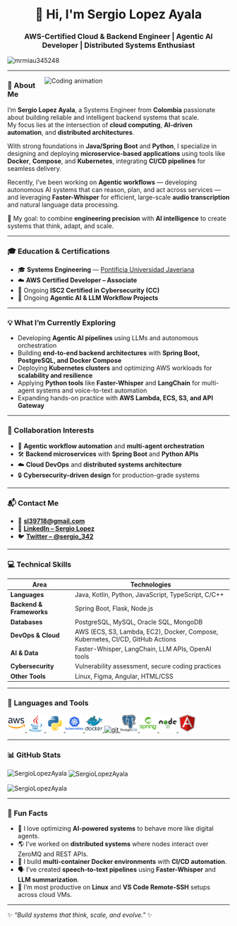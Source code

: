 <h1 align="center">👋 Hi, I'm Sergio Lopez Ayala</h1>
<h3 align="center">AWS-Certified Cloud & Backend Engineer | Agentic AI Developer | Distributed Systems Enthusiast</h3>
<p align="left"> 
  <img src="https://komarev.com/ghpvc/?username=mrmiau345248&label=Profile%20views&color=0e75b6&style=flat" alt="mrmiau345248" /> 
</p>

---
<img align="right" alt="Coding animation" width="420" src="https://media1.giphy.com/media/qgQUggAC3Pfv687qPC/giphy.gif" />


### 🚀 About Me

I’m **Sergio Lopez Ayala**, a Systems Engineer from **Colombia** passionate about building reliable and intelligent backend systems that scale.  
My focus lies at the intersection of **cloud computing**, **AI-driven automation**, and **distributed architectures**.  

With strong foundations in **Java/Spring Boot** and **Python**, I specialize in designing and deploying **microservice-based applications** using tools like **Docker**, **Compose**, and **Kubernetes**, integrating **CI/CD pipelines** for seamless delivery.  

Recently, I’ve been working on **Agentic workflows** — developing autonomous AI systems that can reason, plan, and act across services — and leveraging **Faster-Whisper** for efficient, large-scale **audio transcription** and natural language data processing.

🎯 My goal: to combine **engineering precision** with **AI intelligence** to create systems that think, adapt, and scale.

---

### 🎓 Education & Certifications
- 🎓 **Systems Engineering** — [Pontificia Universidad Javeriana](https://www.javeriana.edu.co/)
- ☁️ **AWS Certified Developer – Associate**
- 🧠 Ongoing **ISC2 Certified in Cybersecurity (CC)**
- 🤖 Ongoing **Agentic AI & LLM Workflow Projects**

---

### 💡 What I’m Currently Exploring
- Developing **Agentic AI pipelines** using LLMs and autonomous orchestration
- Building **end-to-end backend architectures** with **Spring Boot, PostgreSQL, and Docker Compose**
- Deploying **Kubernetes clusters** and optimizing AWS workloads for **scalability and resilience**
- Applying **Python tools** like **Faster-Whisper** and **LangChain** for multi-agent systems and voice-to-text automation
- Expanding hands-on practice with **AWS Lambda, ECS, S3, and API Gateway**

---

### 🤝 Collaboration Interests
- 🧩 **Agentic workflow automation** and **multi-agent orchestration**
- 🛠️ **Backend microservices** with **Spring Boot** and **Python APIs**
- ☁️ **Cloud DevOps** and **distributed systems architecture**
- 🔒 **Cybersecurity-driven design** for production-grade systems

---

### 📬 Contact Me
- 📧 **[sl39718@gmail.com](mailto:sl39718@gmail.com)**
- 💼 **[LinkedIn – Sergio Lopez](https://www.linkedin.com/in/sergio-lopez-b52495295)**
- 🐦 **[Twitter – @sergio_342](https://twitter.com/sergio_342)**

---

### 💻 Technical Skills

| **Area** | **Technologies** |
|-----------|------------------|
| **Languages** | Java, Kotlin, Python, JavaScript, TypeScript, C/C++ |
| **Backend & Frameworks** | Spring Boot, Flask, Node.js |
| **Databases** | PostgreSQL, MySQL, Oracle SQL, MongoDB |
| **DevOps & Cloud** | AWS (ECS, S3, Lambda, EC2), Docker, Compose, Kubernetes, CI/CD, GitHub Actions |
| **AI & Data** | Faster-Whisper, LangChain, LLM APIs, OpenAI tools |
| **Cybersecurity** | Vulnerability assessment, secure coding practices |
| **Other Tools** | Linux, Figma, Angular, HTML/CSS |

---

### 🧰 Languages and Tools

<p align="left"> 
<a href="https://aws.amazon.com" target="_blank" rel="noreferrer"> <img src="https://raw.githubusercontent.com/devicons/devicon/master/icons/amazonwebservices/amazonwebservices-original-wordmark.svg" alt="aws" width="40" height="40"/> </a>
<a href="https://www.java.com" target="_blank" rel="noreferrer"> <img src="https://raw.githubusercontent.com/devicons/devicon/master/icons/java/java-original.svg" alt="java" width="40" height="40"/> </a>
<a href="https://www.python.org/" target="_blank" rel="noreferrer"> <img src="https://raw.githubusercontent.com/devicons/devicon/master/icons/python/python-original.svg" alt="python" width="40" height="40"/> </a>
<a href="https://kubernetes.io/" target="_blank" rel="noreferrer"> <img src="https://raw.githubusercontent.com/devicons/devicon/master/icons/kubernetes/kubernetes-plain-wordmark.svg" alt="kubernetes" width="40" height="40"/> </a>
<a href="https://www.docker.com/" target="_blank" rel="noreferrer"> <img src="https://raw.githubusercontent.com/devicons/devicon/master/icons/docker/docker-original-wordmark.svg" alt="docker" width="40" height="40"/> </a>
<a href="https://git-scm.com/" target="_blank" rel="noreferrer"> <img src="https://www.vectorlogo.zone/logos/git-scm/git-scm-icon.svg" alt="git" width="40" height="40"/> </a>
<a href="https://www.postgresql.org/" target="_blank" rel="noreferrer"> <img src="https://raw.githubusercontent.com/devicons/devicon/master/icons/postgresql/postgresql-original-wordmark.svg" alt="postgresql" width="40" height="40"/> </a>
<a href="https://spring.io/" target="_blank" rel="noreferrer"> <img src="https://raw.githubusercontent.com/devicons/devicon/master/icons/spring/spring-original-wordmark.svg" alt="spring" width="40" height="40"/> </a>
<a href="https://nodejs.org/" target="_blank" rel="noreferrer"> <img src="https://raw.githubusercontent.com/devicons/devicon/master/icons/nodejs/nodejs-original-wordmark.svg" alt="nodejs" width="40" height="40"/> </a>
<a href="https://angular.io/" target="_blank" rel="noreferrer"> <img src="https://raw.githubusercontent.com/devicons/devicon/master/icons/angularjs/angularjs-original.svg" alt="angular" width="40" height="40"/> </a>
</p>

---

### 📊 GitHub Stats
<p><img align="left" src="https://github-readme-stats.vercel.app/api/top-langs?username=SergioLopezAyala&show_icons=true&locale=en&layout=compact&theme=tokyonight" alt="SergioLopezAyala" /></p>
<p>&nbsp;<img align="center" src="https://github-readme-stats.vercel.app/api?username=SergioLopezAyala&show_icons=true&theme=tokyonight&count_private=true&include_all_commits=true" alt="SergioLopezAyala" /></p>
<p><img align="center" src="https://github-readme-streak-stats.herokuapp.com/?user=SergioLopezAyala&theme=tokyonight" alt="SergioLopezAyala" /></p>

---

### 🧩 Fun Facts
- 🧠 I love optimizing **AI-powered systems** to behave more like digital agents.
- 🌎 I’ve worked on **distributed systems** where nodes interact over ZeroMQ and REST APIs.
- 🧰 I build **multi-container Docker environments** with **CI/CD automation**.
- 🗣️ I’ve created **speech-to-text pipelines** using **Faster-Whisper** and **LLM summarization**.
- 🐧 I’m most productive on **Linux** and **VS Code Remote-SSH** setups across cloud VMs.

---

✨ *“Build systems that think, scale, and evolve.”* ✨
